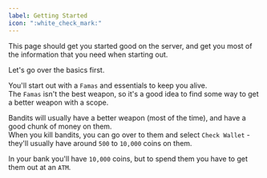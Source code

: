 ```yaml
---
label: Getting Started
icon: ":white_check_mark:"
---
```

This page should get you started good on the server, and get you most of the information that you need when starting out.

Let's go over the basics first.

You'll start out with a `Famas` and essentials to keep you alive.   
The `Famas` isn't the best weapon, so it's a good idea to find some way to get a better weapon with a scope.   

Bandits will usually have a better weapon (most of the time), and have a good chunk of money on them.   
When you kill bandits, you can go over to them and select `Check Wallet` - they'll usually have around `500` to `10,000` coins on them.

In your bank you'll have `10,000` coins, but to spend them you have to get them out at an `ATM`.